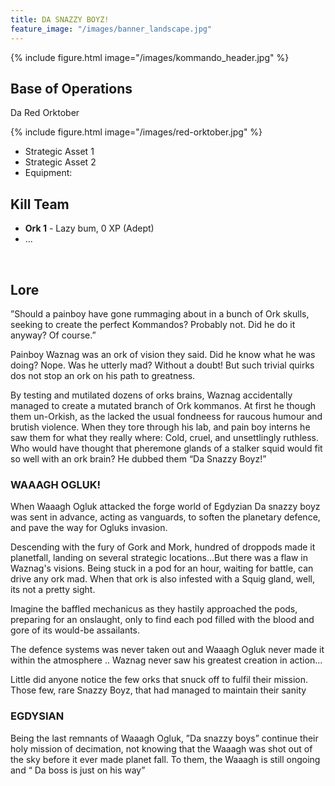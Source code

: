 ```yaml
---
title: DA SNAZZY BOYZ!
feature_image: "/images/banner_landscape.jpg"
---
```


{% include figure.html image="/images/kommando_header.jpg" %}

## Base of Operations

Da Red Orktober

{% include figure.html image="/images/red-orktober.jpg" %}

* Strategic Asset 1
* Strategic Asset 2
* Equipment: 

## Kill Team

* **Ork 1** - Lazy bum, 0 XP (Adept)
* ...

<br>

## Lore

”Should a painboy have gone rummaging about in a bunch of Ork skulls, seeking to create the perfect Kommandos? Probably not. Did he do it anyway? Of course.”

Painboy Waznag was an ork of vision they said. Did he know what he was doing? Nope. Was he utterly mad? Without a doubt! But such trivial quirks dos not stop an ork on his path to greatness.

By testing and mutilated dozens of orks brains, Waznag accidentally managed to create a mutated branch of Ork kommanos. At first he though them un-Orkish, as the lacked the usual fondneess for raucous humour and brutish violence. When they tore through his lab, and pain boy interns he saw them for what they really where: Cold, cruel, and unsettlingly ruthless. Who would have thought that pheremone glands of a stalker squid would fit so well with an ork brain? He dubbed them “Da Snazzy Boyz!”

### WAAAGH OGLUK!

When Waaagh Ogluk attacked the forge world of Egdyzian Da snazzy boyz was sent in advance, acting as vanguards, to soften the planetary defence, and pave the way for Ogluks invasion. 

Descending with the fury of Gork and Mork, hundred of droppods made it planetfall, landing on several strategic locations...But there was a flaw in Waznag's visions. Being stuck in a pod for an hour, waiting for battle, can drive any ork mad. When that ork is also infested with a Squig gland, well, its not a pretty sight. 

Imagine the baffled mechanicus as they hastily approached the pods, preparing for an onslaught, only to find each pod filled with the blood and gore of its would-be assailants. 

The defence systems was never taken out and Waaagh Ogluk never made it within the atmosphere .. Waznag never saw his greatest creation in action...

Little did anyone notice the few orks that snuck off to fulfil their mission. 
Those few, rare Snazzy Boyz, that had managed to maintain their sanity

### EGDYSIAN			

Being the last remnants of Waaagh Ogluk, ”Da snazzy boys” continue their holy mission of decimation, not knowing that the Waaagh was shot out of the sky before it ever made planet fall. To them, the Waaagh is still ongoing and “ Da boss is just on his way”
